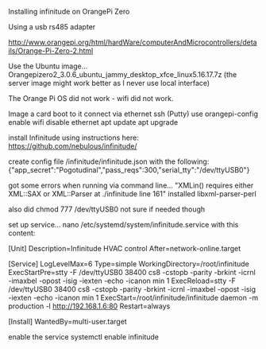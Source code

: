 Installing infinitude on OrangePi Zero

Using a usb rs485 adapter

http://www.orangepi.org/html/hardWare/computerAndMicrocontrollers/details/Orange-Pi-Zero-2.html

Use the Ubuntu image...
Orangepizero2_3.0.6_ubuntu_jammy_desktop_xfce_linux5.16.17.7z
(the server image might work better as I never use local interface)

The Orange Pi OS did not work - wifi did not work.

Image a card
boot to it
connect via ethernet ssh (Putty)
use orangepi-config
  enable wifi
  disable ethernet
apt update
apt upgrade

install Infinitude using instructions here:
https://github.com/nebulous/infinitude/

create config file /infinitude/infinitude.json with the following:
{"app_secret":"Pogotudinal","pass_reqs":300,"serial_tty":"\/dev\/ttyUSB0"}

got some errors when running via command line...
"XMLin() requires either XML::SAX or XML::Parser at ./infinitude line 161"
installed libxml-parser-perl

also did 
chmod 777 /dev/ttyUSB0
not sure if needed though

set up service...
nano /etc/systemd/system/infinitude.service
with this content:

[Unit]
Description=Infinitude HVAC control
After=network-online.target

[Service]
LogLevelMax=6
Type=simple
WorkingDirectory=/root/infinitude
ExecStartPre=stty -F /dev/ttyUSB0 38400 cs8 -cstopb -parity -brkint -icrnl -imaxbel -opost -isig -iexten -echo -icanon min 1
ExecReload=stty -F /dev/ttyUSB0 38400 cs8 -cstopb -parity -brkint -icrnl -imaxbel -opost -isig -iexten -echo -icanon min 1
ExecStart=/root/infinitude/infinitude daemon -m production -l http://192.168.1.6:80
Restart=always

[Install]
WantedBy=multi-user.target


enable the service
systemctl enable infinitude

